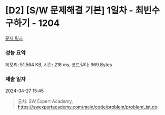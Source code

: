 # [D2] [S/W 문제해결 기본] 1일차 - 최빈수 구하기 - 1204 

[문제 링크](https://swexpertacademy.com/main/code/problem/problemDetail.do?contestProbId=AV13zo1KAAACFAYh) 

### 성능 요약

메모리: 51,564 KB, 시간: 218 ms, 코드길이: 969 Bytes

### 제출 일자

2024-04-27 15:45



> 출처: SW Expert Academy, https://swexpertacademy.com/main/code/problem/problemList.do